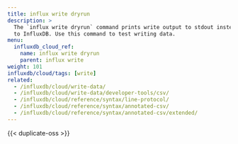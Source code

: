 ```yaml
---
title: influx write dryrun
description: >
  The `influx write dryrun` command prints write output to stdout instead of writing
  to InfluxDB. Use this command to test writing data.
menu:
  influxdb_cloud_ref:
    name: influx write dryrun
    parent: influx write
weight: 101
influxdb/cloud/tags: [write]
related:
  - /influxdb/cloud/write-data/
  - /influxdb/cloud/write-data/developer-tools/csv/
  - /influxdb/cloud/reference/syntax/line-protocol/
  - /influxdb/cloud/reference/syntax/annotated-csv/
  - /influxdb/cloud/reference/syntax/annotated-csv/extended/
---
```


{{< duplicate-oss >}}
